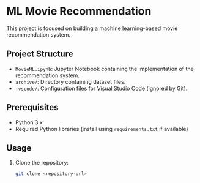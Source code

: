 # ML Movie Recommendation

This project is focused on building a machine learning-based movie recommendation system.

## Project Structure

- `MovieML.ipynb`: Jupyter Notebook containing the implementation of the recommendation system.
- `archive/`: Directory containing dataset files.
- `.vscode/`: Configuration files for Visual Studio Code (ignored by Git).

## Prerequisites

- Python 3.x
- Required Python libraries (install using `requirements.txt` if available)

## Usage

1. Clone the repository:
   ```bash
   git clone <repository-url>